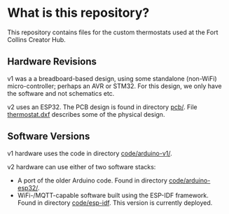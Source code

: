 # What is this repository?

This repository contains files for the custom thermostats used at the Fort
Collins Creator Hub.

## Hardware Revisions

v1 was a a breadboard-based design, using some standalone (non-WiFi)
micro-controller; perhaps an AVR or STM32. For this design, we only have the
software and not schematics etc.

v2 uses an ESP32. The PCB design is found in directory [pcb/](pcb/). File
[thermostat.dxf](thermostat.dxf) describes some of the physical design.

## Software Versions

v1 hardware uses the code in directory [code/arduino-v1/](code/arduino-v1/).

v2 hardware can use either of two software stacks:
* A port of the older Arduino code. Found in directory
[code/arduino-esp32/](code/arduino-esp32/).
* WiFi-/MQTT-capable software built using the ESP-IDF framework. Found in
directory [code/esp-idf](code/esp-idf). This version is currently deployed.

